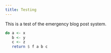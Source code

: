 ```yaml
---
title: Testing
---
```


This is a test of the emergency blog post system.

```haskell
do a <- x
   b <- y
   c <- z
   return $ f a b c
```   
